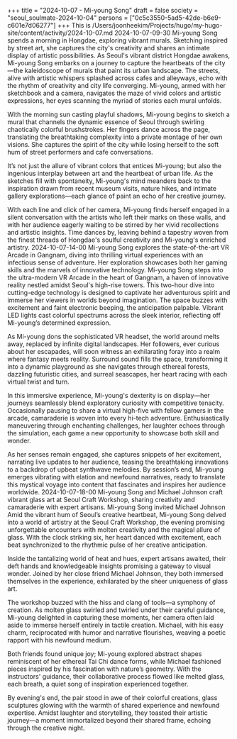 +++
title = "2024-10-07 - Mi-young Song"
draft = false
society = "seoul_soulmate-2024-10-04"
persons = ["0c5c3550-5ad5-42de-b6e9-c601e7d06277"]
+++
This is /Users/joonheekim/Projects/hugo/my-hugo-site/content/activity/2024-10-07.md
2024-10-07-09-30
Mi-young Song spends a morning in Hongdae, exploring vibrant murals. Sketching inspired by street art, she captures the city's creativity and shares an intimate display of artistic possibilities.
As Seoul's vibrant district Hongdae awakens, Mi-young Song embarks on a journey to capture the heartbeats of the city—the kaleidoscope of murals that paint its urban landscape. The streets, alive with artistic whispers splashed across cafes and alleyways, echo with the rhythm of creativity and city life converging. Mi-young, armed with her sketchbook and a camera, navigates the maze of vivid colors and artistic expressions, her eyes scanning the myriad of stories each mural unfolds.

With the morning sun casting playful shadows, Mi-young begins to sketch a mural that channels the dynamic essence of Seoul through swirling chaotically colorful brushstrokes. Her fingers dance across the page, translating the breathtaking complexity into a private montage of her own visions. She captures the spirit of the city while losing herself to the soft hum of street performers and cafe conversations.

It’s not just the allure of vibrant colors that entices Mi-young; but also the ingenious interplay between art and the heartbeat of urban life. As the sketches fill with spontaneity, Mi-young's mind meanders back to the inspiration drawn from recent museum visits, nature hikes, and intimate gallery explorations—each glance of paint an echo of her creative journey.

With each line and click of her camera, Mi-young finds herself engaged in a silent conversation with the artists who left their marks on these walls, and with her audience eagerly waiting to be stirred by her vivid recollections and artistic insights. Time dances by, leaving behind a tapestry woven from the finest threads of Hongdae's soulful creativity and Mi-young's enriched artistry.
2024-10-07-14-00
Mi-young Song explores the state-of-the-art VR Arcade in Gangnam, diving into thrilling virtual experiences with an infectious sense of adventure. Her exploration showcases both her gaming skills and the marvels of innovative technology.
Mi-young Song steps into the ultra-modern VR Arcade in the heart of Gangnam, a haven of innovative reality nestled amidst Seoul's high-rise towers. This two-hour dive into cutting-edge technology is designed to captivate her adventurous spirit and immerse her viewers in worlds beyond imagination. The space buzzes with excitement and faint electronic beeping, the anticipation palpable. Vibrant LED lights cast colorful spectrums across the sleek interior, reflecting off Mi-young’s determined expression.

As Mi-young dons the sophisticated VR headset, the world around melts away, replaced by infinite digital landscapes. Her followers, ever curious about her escapades, will soon witness an exhilarating foray into a realm where fantasy meets reality. Surround sound fills the space, transforming it into a dynamic playground as she navigates through ethereal forests, dazzling futuristic cities, and surreal seascapes, her heart racing with each virtual twist and turn. 

In this immersive experience, Mi-young's dexterity is on display—her journeys seamlessly blend exploratory curiosity with competitive tenacity. Occasionally pausing to share a virtual high-five with fellow gamers in the arcade, camaraderie is woven into every hi-tech adventure. Enthusiastically maneuvering through enchanting challenges, her laughter echoes through the simulation, each game a new opportunity to showcase both skill and wonder. 

As her senses remain engaged, she captures snippets of her excitement, narrating live updates to her audience, teasing the breathtaking innovations to a backdrop of upbeat synthwave melodies. By session’s end, Mi-young emerges vibrating with elation and newfound narratives, ready to translate this mystical voyage into content that fascinates and inspires her audience worldwide.
2024-10-07-18-00
Mi-young Song and Michael Johnson craft vibrant glass art at Seoul Craft Workshop, sharing creativity and camaraderie with expert artisans.
Mi-young Song invited Michael Johnson
Amid the vibrant hum of Seoul’s creative heartbeat, Mi-young Song delved into a world of artistry at the Seoul Craft Workshop, the evening promising unforgettable encounters with molten creativity and the magical allure of glass. With the clock striking six, her heart danced with excitement, each beat synchronized to the rhythmic pulse of her creative anticipation.

Inside the tantalizing world of heat and hues, expert artisans awaited, their deft hands and knowledgeable insights promising a gateway to visual wonder. Joined by her close friend Michael Johnson, they both immersed themselves in the experience, exhilarated by the sheer uniqueness of glass art.

The workshop buzzed with the hiss and clang of tools—a symphony of creation. As molten glass swirled and twirled under their careful guidance, Mi-young delighted in capturing these moments, her camera often laid aside to immerse herself entirely in tactile creation. Michael, with his easy charm, reciprocated with humor and narrative flourishes, weaving a poetic rapport with his newfound medium.

Both friends found unique joy; Mi-young explored abstract shapes reminiscent of her ethereal Tai Chi dance forms, while Michael fashioned pieces inspired by his fascination with nature’s geometry. With the instructors' guidance, their collaborative process flowed like melted glass, each breath, a quiet song of inspiration experienced together.

By evening's end, the pair stood in awe of their colorful creations, glass sculptures glowing with the warmth of shared experience and newfound expertise. Amidst laughter and storytelling, they toasted their artistic journey—a moment immortalized beyond their shared frame, echoing through the creative night.
